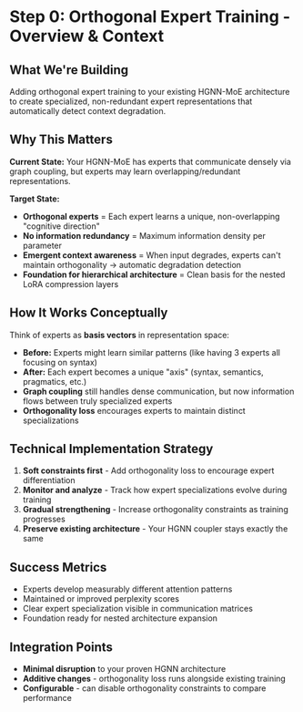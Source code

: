 # Step 0: Orthogonal Expert Training - Overview & Context

## **What We're Building**
Adding orthogonal expert training to your existing HGNN-MoE architecture to create specialized, non-redundant expert representations that automatically detect context degradation.

## **Why This Matters**
**Current State:** Your HGNN-MoE has experts that communicate densely via graph coupling, but experts may learn overlapping/redundant representations.

**Target State:** 
- **Orthogonal experts** = Each expert learns a unique, non-overlapping "cognitive direction"
- **No information redundancy** = Maximum information density per parameter
- **Emergent context awareness** = When input degrades, experts can't maintain orthogonality → automatic degradation detection
- **Foundation for hierarchical architecture** = Clean basis for the nested LoRA compression layers

## **How It Works Conceptually**
Think of experts as **basis vectors** in representation space:
- **Before:** Experts might learn similar patterns (like having 3 experts all focusing on syntax)
- **After:** Each expert becomes a unique "axis" (syntax, semantics, pragmatics, etc.)
- **Graph coupling** still handles dense communication, but now information flows between truly specialized experts
- **Orthogonality loss** encourages experts to maintain distinct specializations

## **Technical Implementation Strategy**
1. **Soft constraints first** - Add orthogonality loss to encourage expert differentiation
2. **Monitor and analyze** - Track how expert specializations evolve during training  
3. **Gradual strengthening** - Increase orthogonality constraints as training progresses
4. **Preserve existing architecture** - Your HGNN coupler stays exactly the same

## **Success Metrics**
- Experts develop measurably different attention patterns
- Maintained or improved perplexity scores
- Clear expert specialization visible in communication matrices
- Foundation ready for nested architecture expansion

## **Integration Points**
- **Minimal disruption** to your proven HGNN architecture
- **Additive changes** - orthogonality loss runs alongside existing training
- **Configurable** - can disable orthogonality constraints to compare performance

